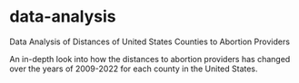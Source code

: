 # data-analysis
Data Analysis of Distances of United States Counties to Abortion Providers 

An in-depth look into how the distances to abortion providers has changed over the years of 2009-2022 for each county in the United States. 
